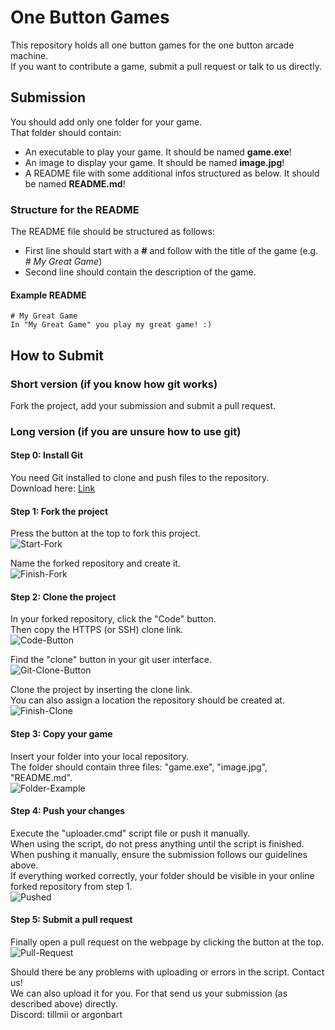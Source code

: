 # One Button Games
This repository holds all one button games for the one button arcade machine.  
If you want to contribute a game, submit a pull request or talk to us directly.  

## Submission
You should add only one folder for your game.  
That folder should contain:  
- An executable to play your game. It should be named **game.exe**!
- An image to display your game. It should be named **image.jpg**!  
- A README file with some additional infos structured as below. It should be named **README.md**!

### Structure for the README
The README file should be structured as follows:
- First line should start with a **#** and follow with the title of the game (e.g. *# My Great Game*)  
- Second line should contain the description of the game.  

#### Example README
```
# My Great Game
In "My Great Game" you play my great game! :)
```

## How to Submit

### Short version (if you know how git works)
Fork the project, add your submission and submit a pull request.

### Long version (if you are unsure how to use git)

#### Step 0: Install Git
You need Git installed to clone and push files to the repository.  
Download here: [Link](https://git-scm.com/downloads)

#### Step 1: Fork the project
Press the button at the top to fork this project.  
![Start-Fork](tutorial-images/1%20-%20fork1.png)

Name the forked repository and create it.  
![Finish-Fork](tutorial-images/2%20-%20fork2.png)

#### Step 2: Clone the project
In your forked repository, click the "Code" button.  
Then copy the HTTPS (or SSH) clone link.  
![Code-Button](tutorial-images/3%20-%20clone.png)

Find the "clone" button in your git user interface.  
![Git-Clone-Button](tutorial-images/4%20-%20clone3.png)

Clone the project by inserting the clone link.  
You can also assign a location the repository should be created at.  
![Finish-Clone](tutorial-images/5%20-%20clone4.png)

#### Step 3: Copy your game
Insert your folder into your local repository.  
The folder should contain three files: "game.exe", "image.jpg", "README.md".  
![Folder-Example](tutorial-images/6%20-%20folder.png)

#### Step 4: Push your changes
Execute the "uploader.cmd" script file or push it manually.  
When using the script, do not press anything until the script is finished.  
When pushing it manually, ensure the submission follows our guidelines above.  
If everything worked correctly, your folder should be visible in your online forked repository from step 1.  
![Pushed](tutorial-images/7%20-%20pushed.png)

#### Step 5: Submit a pull request
Finally open a pull request on the webpage by clicking the button at the top.  
![Pull-Request](tutorial-images/8%20-%20pull-request.png)

Should there be any problems with uploading or errors in the script. Contact us!  
We can also upload it for you. For that send us your submission (as described above) directly.  
Discord: tillmii or argonbart